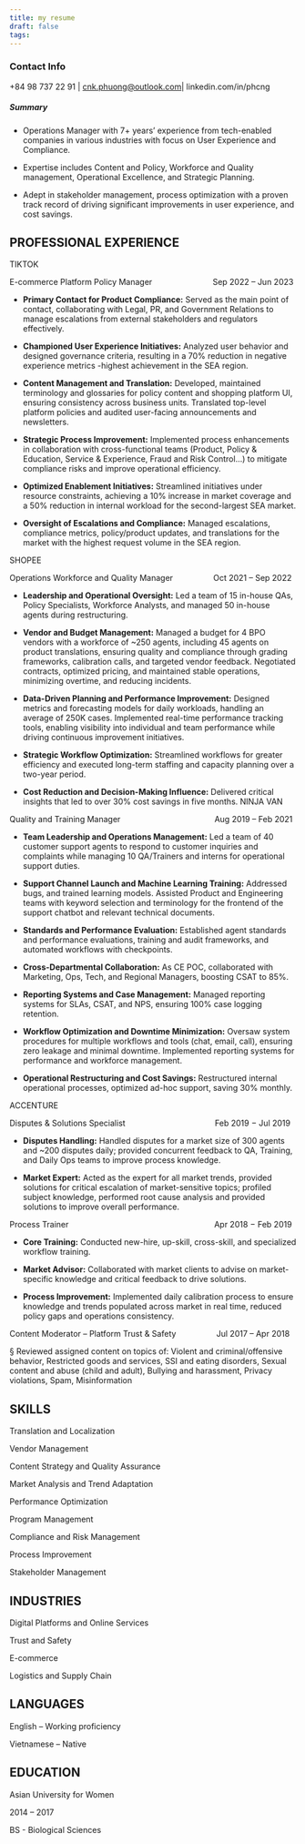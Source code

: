 ```yaml
---
title: my resume
draft: false
tags:
---
```

### Contact Info

+84 98 737 22 91 | [cnk.phuong@outlook.com](mailto:cnk.phuong@outlook.com)| linkedin.com/in/phcng

##### Summary
- Operations Manager with 7+ years’ experience from tech-enabled companies in various industries with focus on User Experience and Compliance.

- Expertise includes Content and Policy, Workforce and Quality management, Operational Excellence, and Strategic Planning.

- Adept in stakeholder management, process optimization with a proven track record of driving significant improvements in user experience, and cost savings.
## PROFESSIONAL EXPERIENCE

TIKTOK

E-commerce Platform Policy Manager                           Sep 2022 – Jun 2023

- **Primary Contact for Product Compliance:** Served as the main point of contact, collaborating with Legal, PR, and Government Relations to manage escalations from external stakeholders and regulators effectively.

- **Championed User Experience Initiatives:** Analyzed user behavior and designed governance criteria, resulting in a 70% reduction in negative experience metrics -highest achievement in the SEA region.

- **Content Management and Translation:** Developed, maintained terminology and glossaries for policy content and shopping platform UI, ensuring consistency across business units. Translated top-level platform policies and audited user-facing announcements and newsletters.

- **Strategic Process Improvement:** Implemented process enhancements in collaboration with cross-functional teams (Product, Policy & Education, Service & Experience, Fraud and Risk Control…) to mitigate compliance risks and improve operational efficiency.

- **Optimized Enablement Initiatives:** Streamlined initiatives under resource constraints, achieving a 10% increase in market coverage and a 50% reduction in internal workload for the second-largest SEA market.

- **Oversight of Escalations and Compliance:** Managed escalations, compliance metrics, policy/product updates, and translations for the market with the highest request volume in the SEA region.

SHOPEE

Operations Workforce and Quality Manager                  Oct 2021 – Sep 2022

- **Leadership and Operational Oversight:** Led a team of 15 in-house QAs, Policy Specialists, Workforce Analysts, and managed 50 in-house agents during restructuring.

- **Vendor and Budget Management:** Managed a budget for 4 BPO vendors with a workforce of ~250 agents, including 45 agents on product translations, ensuring quality and compliance through grading frameworks, calibration calls, and targeted vendor feedback. Negotiated contracts, optimized pricing, and maintained stable operations, minimizing overtime, and reducing incidents.

- **Data-Driven Planning and Performance Improvement:** Designed metrics and forecasting models for daily workloads, handling an average of 250K cases. Implemented real-time performance tracking tools, enabling visibility into individual and team performance while driving continuous improvement initiatives.

- **Strategic Workflow Optimization:** Streamlined workflows for greater efficiency and executed long-term staffing and capacity planning over a two-year period.

- **Cost Reduction and Decision-Making Influence:** Delivered critical insights that led to over 30% cost savings in five months.
NINJA VAN

Quality and Training Manager                                          Aug 2019 – Feb 2021

- **Team Leadership and Operations Management:** Led a team of 40 customer support agents to respond to customer inquiries and complaints while managing 10 QA/Trainers and interns for operational support duties.

- **Support Channel Launch and Machine Learning Training:** Addressed bugs, and trained learning models. Assisted Product and Engineering teams with keyword selection and terminology for the frontend of the support chatbot and relevant technical documents.

- **Standards and Performance Evaluation:** Established agent standards and performance evaluations, training and audit frameworks, and automated workflows with checkpoints.

- **Cross-Departmental Collaboration:** As CE POC, collaborated with Marketing, Ops, Tech, and Regional Managers, boosting CSAT to 85%.

- **Reporting Systems and Case Management:** Managed reporting systems for SLAs, CSAT, and NPS, ensuring 100% case logging retention.

- **Workflow Optimization and Downtime Minimization:** Oversaw system procedures for multiple workflows and tools (chat, email, call), ensuring zero leakage and minimal downtime. Implemented reporting systems for performance and workforce management.

- **Operational Restructuring and Cost Savings:** Restructured internal operational processes, optimized ad-hoc support, saving 30% monthly. 

ACCENTURE

Disputes & Solutions Specialist                                        Feb 2019 − Jul 2019

- **Disputes Handling:** Handled disputes for a market size of 300 agents and ~200 disputes daily; provided concurrent feedback to QA, Training, and Daily Ops teams to improve process knowledge.

- **Market Expert:** Acted as the expert for all market trends, provided solutions for critical escalation of market-sensitive topics; profiled subject knowledge, performed root cause analysis and provided solutions to improve overall performance.

Process Trainer                                                                 Apr 2018 − Feb 2019

- **Core Training:** Conducted new-hire, up-skill, cross-skill, and specialized workflow training.

- **Market Advisor:** Collaborated with market clients to advise on market-specific knowledge and critical feedback to drive solutions.

- **Process Improvement:** Implemented daily calibration process to ensure knowledge and trends populated across market in real time, reduced policy gaps and operations consistency.

Content Moderator – Platform Trust & Safety                  Jul 2017 – Apr 2018

§ Reviewed assigned content on topics of: Violent and criminal/offensive behavior, Restricted goods and services, SSI and eating disorders, Sexual content and abuse (child and adult), Bullying and harassment, Privacy violations, Spam, Misinformation

## SKILLS

Translation and Localization

Vendor Management

Content Strategy and Quality Assurance

Market Analysis and Trend Adaptation

Performance Optimization

Program Management

Compliance and Risk Management

Process Improvement

Stakeholder Management

## INDUSTRIES

Digital Platforms and Online Services

Trust and Safety

E-commerce

Logistics and Supply Chain

## LANGUAGES

English – Working proficiency

Vietnamese – Native

## EDUCATION

Asian University for Women

2014 – 2017

BS - Biological Sciences